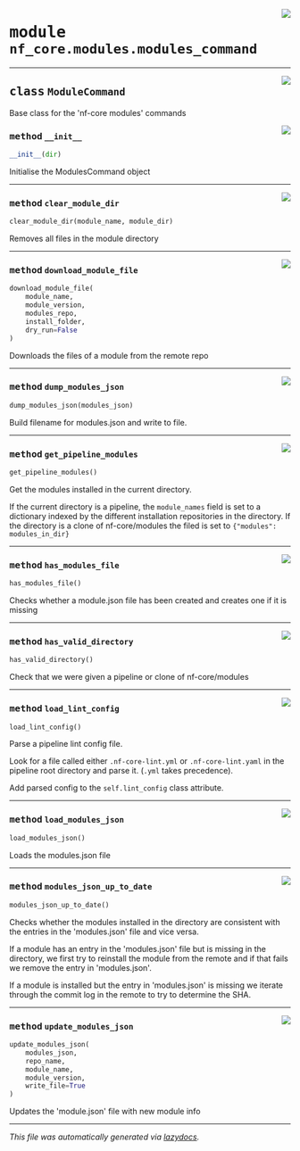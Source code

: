 <!-- markdownlint-disable -->

<a href="../../../../../../tools/nf_core/modules/modules_command.py#L0"><img align="right" style="float:right;" src="https://img.shields.io/badge/-source-cccccc?style=flat-square"></a>

# <kbd>module</kbd> `nf_core.modules.modules_command`

---

<a href="../../../../../../tools/nf_core/modules/modules_command.py#L18"><img align="right" style="float:right;" src="https://img.shields.io/badge/-source-cccccc?style=flat-square"></a>

## <kbd>class</kbd> `ModuleCommand`

Base class for the 'nf-core modules' commands

<a href="../../../../../../tools/nf_core/modules/modules_command.py#L23"><img align="right" style="float:right;" src="https://img.shields.io/badge/-source-cccccc?style=flat-square"></a>

### <kbd>method</kbd> `__init__`

```python
__init__(dir)
```

Initialise the ModulesCommand object

---

<a href="../../../../../../tools/nf_core/modules/modules_command.py#L241"><img align="right" style="float:right;" src="https://img.shields.io/badge/-source-cccccc?style=flat-square"></a>

### <kbd>method</kbd> `clear_module_dir`

```python
clear_module_dir(module_name, module_dir)
```

Removes all files in the module directory

---

<a href="../../../../../../tools/nf_core/modules/modules_command.py#L260"><img align="right" style="float:right;" src="https://img.shields.io/badge/-source-cccccc?style=flat-square"></a>

### <kbd>method</kbd> `download_module_file`

```python
download_module_file(
    module_name,
    module_version,
    modules_repo,
    install_folder,
    dry_run=False
)
```

Downloads the files of a module from the remote repo

---

<a href="../../../../../../tools/nf_core/modules/modules_command.py#L299"><img align="right" style="float:right;" src="https://img.shields.io/badge/-source-cccccc?style=flat-square"></a>

### <kbd>method</kbd> `dump_modules_json`

```python
dump_modules_json(modules_json)
```

Build filename for modules.json and write to file.

---

<a href="../../../../../../tools/nf_core/modules/modules_command.py#L44"><img align="right" style="float:right;" src="https://img.shields.io/badge/-source-cccccc?style=flat-square"></a>

### <kbd>method</kbd> `get_pipeline_modules`

```python
get_pipeline_modules()
```

Get the modules installed in the current directory.

If the current directory is a pipeline, the `module_names` field is set to a dictionary indexed by the different installation repositories in the directory. If the directory is a clone of nf-core/modules the filed is set to `{"modules": modules_in_dir}`

---

<a href="../../../../../../tools/nf_core/modules/modules_command.py#L103"><img align="right" style="float:right;" src="https://img.shields.io/badge/-source-cccccc?style=flat-square"></a>

### <kbd>method</kbd> `has_modules_file`

```python
has_modules_file()
```

Checks whether a module.json file has been created and creates one if it is missing

---

<a href="../../../../../../tools/nf_core/modules/modules_command.py#L86"><img align="right" style="float:right;" src="https://img.shields.io/badge/-source-cccccc?style=flat-square"></a>

### <kbd>method</kbd> `has_valid_directory`

```python
has_valid_directory()
```

Check that we were given a pipeline or clone of nf-core/modules

---

<a href="../../../../../../tools/nf_core/modules/modules_command.py#L306"><img align="right" style="float:right;" src="https://img.shields.io/badge/-source-cccccc?style=flat-square"></a>

### <kbd>method</kbd> `load_lint_config`

```python
load_lint_config()
```

Parse a pipeline lint config file.

Look for a file called either `.nf-core-lint.yml` or `.nf-core-lint.yaml` in the pipeline root directory and parse it. (`.yml` takes precedence).

Add parsed config to the `self.lint_config` class attribute.

---

<a href="../../../../../../tools/nf_core/modules/modules_command.py#L276"><img align="right" style="float:right;" src="https://img.shields.io/badge/-source-cccccc?style=flat-square"></a>

### <kbd>method</kbd> `load_modules_json`

```python
load_modules_json()
```

Loads the modules.json file

---

<a href="../../../../../../tools/nf_core/modules/modules_command.py#L113"><img align="right" style="float:right;" src="https://img.shields.io/badge/-source-cccccc?style=flat-square"></a>

### <kbd>method</kbd> `modules_json_up_to_date`

```python
modules_json_up_to_date()
```

Checks whether the modules installed in the directory are consistent with the entries in the 'modules.json' file and vice versa.

If a module has an entry in the 'modules.json' file but is missing in the directory, we first try to reinstall the module from the remote and if that fails we remove the entry in 'modules.json'.

If a module is installed but the entry in 'modules.json' is missing we iterate through the commit log in the remote to try to determine the SHA.

---

<a href="../../../../../../tools/nf_core/modules/modules_command.py#L287"><img align="right" style="float:right;" src="https://img.shields.io/badge/-source-cccccc?style=flat-square"></a>

### <kbd>method</kbd> `update_modules_json`

```python
update_modules_json(
    modules_json,
    repo_name,
    module_name,
    module_version,
    write_file=True
)
```

Updates the 'module.json' file with new module info

---

_This file was automatically generated via [lazydocs](https://github.com/ml-tooling/lazydocs)._
